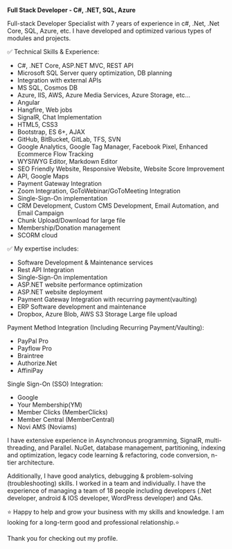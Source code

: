 **Full Stack Developer - C#, .NET, SQL, Azure**

Full-stack Developer Specialist with 7 years of experience in c#, .Net, .Net Core, SQL, Azure, etc. I have developed and optimized various types of modules and projects.

✅ Technical Skills & Experience:
- C#, .NET Core, ASP.NET MVC, REST API 
- Microsoft SQL Server query optimization, DB planning
- Integration with external APIs
- MS SQL, Cosmos DB
- Azure, IIS, AWS, Azure Media Services, Azure Storage, etc...
- Angular
- Hangfire, Web jobs
- SignalR, Chat Implementation
- HTML5, CSS3
- Bootstrap, ES 6+, AJAX
- GitHub, BitBucket, GitLab, TFS, SVN
- Google Analytics, Google Tag Manager, Facebook Pixel, Enhanced Ecommerce Flow Tracking
- WYSIWYG Editor, Markdown Editor
- SEO Friendly Website, Responsive Website, Website Score Improvement
- API, Google Maps
- Payment Gateway Integration
- Zoom Integration, GoToWebinar/GoToMeeting Integration
- Single-Sign-On implementation
- CRM Development, Custom CMS Development, Email Automation, and Email Campaign
- Chunk Upload/Download for large file
- Membership/Donation management
- SCORM cloud

✅ My expertise includes:
- Software Development & Maintenance services
- Rest API Integration
- Single-Sign-On implementation
- ASP.NET website performance optimization
- ASP.NET website deployment
- Payment Gateway Integration with recurring payment(vaulting)
- ERP Software development and maintenance
- Dropbox, Azure Blob, AWS S3 Storage Large file upload

Payment Method Integration (Including Recurring Payment/Vaulting):
- PayPal Pro
- Payflow Pro
- Braintree
- Authorize.Net
- AffiniPay

Single Sign-On (SSO) Integration:
- Google
- Your Membership(YM)
- Member Clicks (MemberClicks)
- Member Central (MemberCentral)
- Novi AMS (Noviams)

I have extensive experience in Asynchronous programming, SignalR, multi-threading, and Parallel. NuGet, database management, partitioning, indexing and optimization, legacy code learning & refactoring, code conversion, n-tier architecture.

Additionally, I have good analytics, debugging & problem-solving (troubleshooting) skills. I worked in a team and individually. I have the experience of managing a team of 18 people including developers (.Net developer, android & IOS developer, WordPress developer) and QAs. 

⭐ Happy to help and grow your business with my skills and knowledge. I am looking for a long-term good and professional relationship.⭐

Thank you for checking out my profile.
